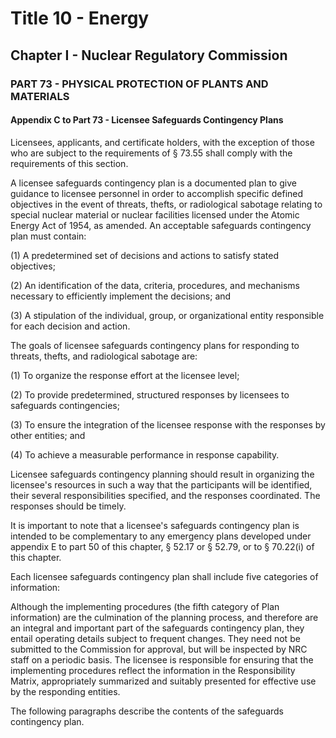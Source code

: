 
# Title 10 - Energy
## Chapter I - Nuclear Regulatory Commission
### PART 73 - PHYSICAL PROTECTION OF PLANTS AND MATERIALS
#### Appendix C to Part 73 - Licensee Safeguards Contingency Plans

Licensees, applicants, and certificate holders, with the exception of those who are subject to the requirements of § 73.55 shall comply with the requirements of this section.

A licensee safeguards contingency plan is a documented plan to give guidance to licensee personnel in order to accomplish specific defined objectives in the event of threats, thefts, or radiological sabotage relating to special nuclear material or nuclear facilities licensed under the Atomic Energy Act of 1954, as amended. An acceptable safeguards contingency plan must contain:

(1) A predetermined set of decisions and actions to satisfy stated objectives;

(2) An identification of the data, criteria, procedures, and mechanisms necessary to efficiently implement the decisions; and

(3) A stipulation of the individual, group, or organizational entity responsible for each decision and action.

The goals of licensee safeguards contingency plans for responding to threats, thefts, and radiological sabotage are:

(1) To organize the response effort at the licensee level;

(2) To provide predetermined, structured responses by licensees to safeguards contingencies;

(3) To ensure the integration of the licensee response with the responses by other entities; and

(4) To achieve a measurable performance in response capability.

Licensee safeguards contingency planning should result in organizing the licensee's resources in such a way that the participants will be identified, their several responsibilities specified, and the responses coordinated. The responses should be timely.

It is important to note that a licensee's safeguards contingency plan is intended to be complementary to any emergency plans developed under appendix E to part 50 of this chapter, § 52.17 or § 52.79, or to § 70.22(i) of this chapter.

Each licensee safeguards contingency plan shall include five categories of information:

Although the implementing procedures (the fifth category of Plan information) are the culmination of the planning process, and therefore are an integral and important part of the safeguards contingency plan, they entail operating details subject to frequent changes. They need not be submitted to the Commission for approval, but will be inspected by NRC staff on a periodic basis. The licensee is responsible for ensuring that the implementing procedures reflect the information in the Responsibility Matrix, appropriately summarized and suitably presented for effective use by the responding entities.

The following paragraphs describe the contents of the safeguards contingency plan.
